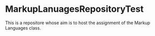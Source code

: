 # MarkupLanuagesRepositoryTest
This is a repositore whose aim is to host the assignment of the Markup Languages class.

